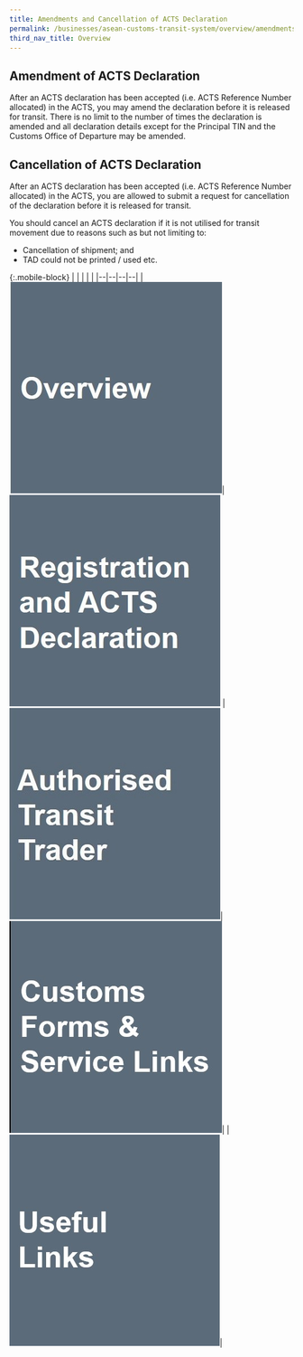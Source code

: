 ```yaml
---
title: Amendments and Cancellation of ACTS Declaration
permalink: /businesses/asean-customs-transit-system/overview/amendments-and-cancellation-of-acts-declaration/
third_nav_title: Overview
---
```


## Amendment of ACTS Declaration
After an ACTS declaration has been accepted (i.e. ACTS Reference Number allocated) in the ACTS, you may amend the declaration before it is released for transit. There is no limit to the number of times the declaration is amended and all declaration details except for the Principal TIN and the Customs Office of Departure may be amended.

## Cancellation of ACTS Declaration 
After an ACTS declaration has been accepted (i.e. ACTS Reference Number allocated) in the ACTS, you are allowed to submit a request for cancellation of the declaration before it is released for transit.

You should cancel an ACTS declaration if it is not utilised for transit movement due to reasons such as but not limiting to:
  - Cancellation of shipment; and 
  - TAD could not be printed / used etc.

{:.mobile-block}
|  |  |  |  |
|--|--|--|--|
|[![](/images/acts/overview.jpg)](/businesses/ASEAN-Customs-Transit-System/overview)|[![](/images/acts/registration-and-acts-declaration.jpg)](/businesses/ASEAN-Customs-Transit-System/Registration-and-ACTS-Declaration) |[![](/images/acts/att.jpg)](/businesses/asean-customs-transit-system/overview/att)|[![](/images/acts/customs-forms-&-service-links.jpg)](/eservices/customs-forms-and-service-links)|
| [![](/images/acts/useful-links.jpg)](/businesses/ASEAN-Customs-Transit-System/overview/useful-links)|  

